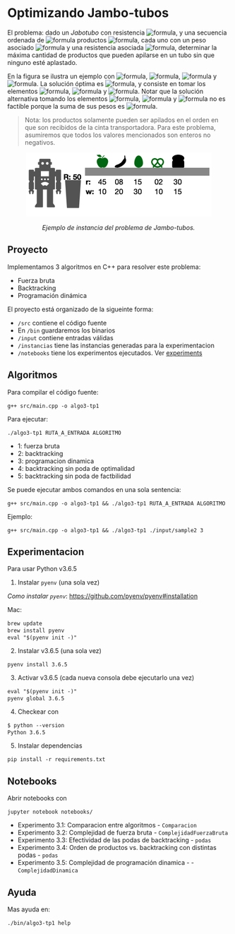 # Optimizando Jambo-tubos

El problema: dado un _Jabotubo_ con resistencia ![formula](https://render.githubusercontent.com/render/math?math=R), y una secuencia ordenada de ![formula](https://render.githubusercontent.com/render/math?math=n)
productos ![formula](https://render.githubusercontent.com/render/math?math=S), cada uno con un peso asociado ![formula](https://render.githubusercontent.com/render/math?math=w_i) y una resistencia asociada ![formula](https://render.githubusercontent.com/render/math?math=r_i),
determinar la máxima cantidad de productos que pueden apilarse en un tubo sin que ninguno
esté aplastado.

En la figura se ilustra un ejemplo con ![formula](https://render.githubusercontent.com/render/math?math=R=50), ![formula](https://render.githubusercontent.com/render/math?math=n=5),
![formula](https://render.githubusercontent.com/render/math?math=w=[10,20,30,10,15]) y ![formula](https://render.githubusercontent.com/render/math?math=r=[45,8,15,2,30]). La solución óptima es ![formula](https://render.githubusercontent.com/render/math?math=3), y consiste
en tomar los elementos ![formula](https://render.githubusercontent.com/render/math?math=1), ![formula](https://render.githubusercontent.com/render/math?math=3) y ![formula](https://render.githubusercontent.com/render/math?math=4). Notar que la solución alternativa tomando los
elementos ![formula](https://render.githubusercontent.com/render/math?math=1), ![formula](https://render.githubusercontent.com/render/math?math=3) y ![formula](https://render.githubusercontent.com/render/math?math=5) no es factible porque la suma de sus pesos es ![formula](https://render.githubusercontent.com/render/math?math=55\textgreater%20R).

> Nota: los productos solamente pueden ser apilados en el orden en que son recibidos de la
> cinta transportadora. Para este problema, asumiremos que todos los valores mencionados
> son enteros no negativos.

<div style="text-align: center;">
  <img src="./assets/readme-1.png" />
  <p><i>Ejemplo de instancia del problema de Jambo-tubos.</i></p>
</div>

## Proyecto

Implementamos 3 algoritmos en C++ para resolver este problema:

- Fuerza bruta
- Backtracking
- Programación dinámica

El proyecto está organizado de la sigueinte forma:

- `/src` contiene el código fuente
- En `/bin` guardaremos los binarios
- `/input` contiene entradas válidas
- `/instancias` tiene las instancias generadas para la experimentacion
- `/notebooks` tiene los experimentos ejecutados. Ver [experiments](#experimentos)

## Algoritmos

Para compilar el código fuente:

```
g++ src/main.cpp -o algo3-tp1
```

Para ejecutar:

```
./algo3-tp1 RUTA_A_ENTRADA ALGORITMO
```

- 1: fuerza bruta
- 2: backtracking
- 3: programacion dinamica
- 4: backtracking sin poda de optimalidad
- 5: backtracking sin poda de factbilidad

Se puede ejecutar ambos comandos en una sola sentencia:

```
g++ src/main.cpp -o algo3-tp1 && ./algo3-tp1 RUTA_A_ENTRADA ALGORITMO
```

Ejemplo:

```
g++ src/main.cpp -o algo3-tp1 && ./algo3-tp1 ./input/sample2 3
```

## Experimentacion

Para usar Python v3.6.5

1. Instalar `pyenv` (una sola vez)

  _Como instalar `pyenv`_: https://github.com/pyenv/pyenv#installation

  Mac:

  ```
  brew update
  brew install pyenv
  eval "$(pyenv init -)"
  ```

2. Instalar v3.6.5 (una sola vez)

  ```
  pyenv install 3.6.5
  ```

3. Activar v3.6.5 (cada nueva consola debe ejecutarlo una vez)

  ```
  eval "$(pyenv init -)"
  pyenv global 3.6.5
  ```

4. Checkear con

  ```
  $ python --version
  Python 3.6.5
  ```

5. Instalar dependencias

  ```
  pip install -r requirements.txt
  ```

## Notebooks

Abrir notebooks con

```
jupyter notebook notebooks/
```

- Experimento 3.1: Comparacion entre algoritmos - `Comparacion`
- Experimento 3.2: Complejidad de fuerza bruta - `ComplejidadFuerzaBruta`
- Experimento 3.3: Efectividad de las podas de backtracking - `podas`
- Experimento 3.4: Orden de productos vs. backtracking con distintas podas - `podas`
- Experimento 3.5: Complejidad de programación dinamica -  - `ComplejidadDinamica`

## Ayuda

Mas ayuda en:

```
./bin/algo3-tp1 help
```
